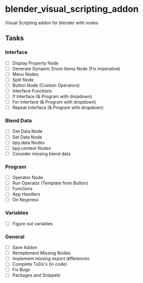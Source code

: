 # blender_visual_scripting_addon
Visual Scripting addon for blender with nodes

## Tasks
### Interface
- [ ] Display Property Node
- [ ] Generate Dynamic Enum Items Node (Fix imperative)
- [ ] Menu Nodes
- [ ] Split Node
- [ ] Button Node (Custom Operators)
- [ ] Interface Functions
- [ ] If Interface (& Program with dropdown)
- [ ] For Interface (& Program with dropdown)
- [ ] Repeat Interface (& Program with dropdown)

### Blend Data
- [ ] Get Data Node
- [ ] Set Data Node
- [ ] bpy.data Nodes
- [ ] bpy.context Nodes
- [ ] Consider missing blend data

### Program
- [ ] Operator Node
- [ ] Run Operator (Template from Button)
- [ ] Functions
- [ ] App Handlers
- [ ] On Keypress

### Variables
- [ ] Figure out variables

### General
- [ ] Save Addon
- [ ] Reimplement Missing Nodes
- [ ] Implement missing export differences
- [ ] Complete ToDo's (in code)
- [ ] Fix Bugs
- [ ] Packages and Snippets